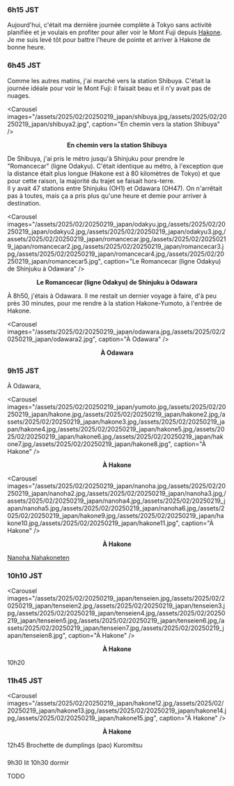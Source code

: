 ### 6h15 JST
Aujourd'hui, c'était ma dernière journée complète à Tokyo sans activité planifiée et je voulais en profiter pour aller voir le Mont Fuji depuis [Hakone](https://maps.app.goo.gl/VZqjG779v9adXJ6h8). Je me suis levé tôt pour battre l'heure de pointe et arriver à Hakone de bonne heure.

### 6h45 JST
Comme les autres matins, j'ai marché vers la station Shibuya. C'était la journée idéale pour voir le Mont Fuji: il faisait beau et il n'y avait pas de nuages.

<Carousel
    images="/assets/2025/02/20250219_japan/shibuya.jpg,/assets/2025/02/20250219_japan/shibuya2.jpg",
    caption="En chemin vers la station Shibuya"
/>
<p align="center"><b>En chemin vers la station Shibuya</b></p>

De Shibuya, j'ai pris le métro jusqu'à Shinjuku pour prendre le "Romancecar" (ligne Odakyu). C'était identique au métro, à l'exception que la distance était plus longue (Hakone est à 80 kilomètres de Tokyo) et que pour cette raison, la majorité du trajet se faisait hors-terre.  
Il y avait 47 stations entre Shinjuku (OH1) et Odawara (OH47). On n'arrêtait pas à toutes, mais ça a pris plus qu'une heure et demie pour arriver à destination.

<Carousel
    images="/assets/2025/02/20250219_japan/odakyu.jpg,/assets/2025/02/20250219_japan/odakyu2.jpg,/assets/2025/02/20250219_japan/odakyu3.jpg,/assets/2025/02/20250219_japan/romancecar.jpg,/assets/2025/02/20250219_japan/romancecar2.jpg,/assets/2025/02/20250219_japan/romancecar3.jpg,/assets/2025/02/20250219_japan/romancecar4.jpg,/assets/2025/02/20250219_japan/romancecar5.jpg",
    caption="Le Romancecar (ligne Odakyu) de Shinjuku à Odawara"
/>
<p align="center"><b>Le Romancecar (ligne Odakyu) de Shinjuku à Odawara</b></p>

À 8h50, j'étais à Odawara. Il me restait un dernier voyage à faire, d'à peu près 30 minutes, pour me rendre à la station Hakone-Yumoto, à l'entrée de Hakone.

<Carousel
    images="/assets/2025/02/20250219_japan/odawara.jpg,/assets/2025/02/20250219_japan/odawara2.jpg",
    caption="À Odawara"
/>
<p align="center"><b>À Odawara</b></p>

### 9h15 JST
À Odawara, 

<Carousel
    images="/assets/2025/02/20250219_japan/yumoto.jpg,/assets/2025/02/20250219_japan/hakone.jpg,/assets/2025/02/20250219_japan/hakone2.jpg,/assets/2025/02/20250219_japan/hakone3.jpg,/assets/2025/02/20250219_japan/hakone4.jpg,/assets/2025/02/20250219_japan/hakone5.jpg,/assets/2025/02/20250219_japan/hakone6.jpg,/assets/2025/02/20250219_japan/hakone7.jpg,/assets/2025/02/20250219_japan/hakone8.jpg",
    caption="À Hakone"
/>
<p align="center"><b>À Hakone</b></p>

<Carousel
    images="/assets/2025/02/20250219_japan/nanoha.jpg,/assets/2025/02/20250219_japan/nanoha2.jpg,/assets/2025/02/20250219_japan/nanoha3.jpg,/assets/2025/02/20250219_japan/nanoha4.jpg,/assets/2025/02/20250219_japan/nanoha5.jpg,/assets/2025/02/20250219_japan/nanoha6.jpg,/assets/2025/02/20250219_japan/hakone9.jpg,/assets/2025/02/20250219_japan/hakone10.jpg,/assets/2025/02/20250219_japan/hakone11.jpg",
    caption="À Hakone"
/>
<p align="center"><b>À Hakone</b></p>

[Nanoha Nahakoneten](https://maps.app.goo.gl/HhbWFisZLZhkCoGS9)

### 10h10 JST

<Carousel
    images="/assets/2025/02/20250219_japan/tenseien.jpg,/assets/2025/02/20250219_japan/tenseien2.jpg,/assets/2025/02/20250219_japan/tenseien3.jpg,/assets/2025/02/20250219_japan/tenseien4.jpg,/assets/2025/02/20250219_japan/tenseien5.jpg,/assets/2025/02/20250219_japan/tenseien6.jpg,/assets/2025/02/20250219_japan/tenseien7.jpg,/assets/2025/02/20250219_japan/tenseien8.jpg",
    caption="À Hakone"
/>
<p align="center"><b>À Hakone</b></p>

10h20

### 11h45 JST

<Carousel
    images="/assets/2025/02/20250219_japan/hakone12.jpg,/assets/2025/02/20250219_japan/hakone13.jpg,/assets/2025/02/20250219_japan/hakone14.jpg,/assets/2025/02/20250219_japan/hakone15.jpg",
    caption="À Hakone"
/>
<p align="center"><b>À Hakone</b></p>

12h45 Brochette de dumplings (pao) Kuromitsu

### 

9h30 lit
10h30 dormir

TODO
